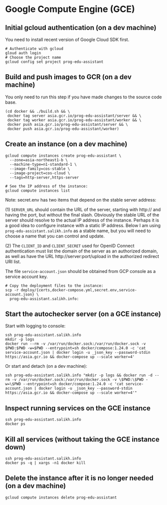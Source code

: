 # Google Compute Engine (GCE)

## Initial gcloud authentication (on a dev machine)

You need to install recent version of Google Cloud SDK first.

    # Authenticate with gcloud 
    gloud auth login
    # Choose the project name
    gcloud config set project prog-edu-assistant

## Build and push images to GCR (on a dev machine)

You only need to run this step if you have made changes to the source code base.

    (cd docker && ./build.sh && \
     docker tag server asia.gcr.io/prog-edu-assistant/server && \
     docker tag worker asia.gcr.io/prog-edu-assistant/worker && \
     docker push asia.gcr.io/prog-edu-assistant/server && \
     docker push asia.gcr.io/prog-edu-assistant/worker)

## Create an instance (on a dev machine)

    gcloud compute instances create prog-edu-assistant \
      --zone=asia-northeast1-b \
      --machine-type=n1-standard-1 \
      --image-family=cos-stable \
      --image-project=cos-cloud \
      --tags=http-server,https-server

    # See the IP address of the instance:
    gcloud compute instances list

Note: secret.env has two items that depend on the stable server address:

(1) `SERVER_URL` should contain the URL of the server, starting with http://
and having the port, but without the final slash. Obviously the stable URL
of the server should resolve to the actual IP address of the instance.
Perhaps it is a good idea to configure instance with a static IP address.
Below I am using `prog-edu-assistant.salikh.info` as a stable name, but
you will need to choose a name that you can control and update.

(2) The `CLIENT_ID` and `CLIENT_SECRET` used for OpenID Connect authentication
must list the domain of the server as an authorized domain, as well
as have the URL http://server:port/upload in the authorized redirect URI list.

The file `service-account.json` should be obtained from GCP console as a
service account key.

    # Copy the deployment files to the instance:
    scp -r deploy/{certs,docker-compose.yml,secret.env,service-account.json} \
      prog-edu-assistant.salikh.info:

    
## Start the autochecker server (on a GCE instance)

Start with logging to console:

    ssh prog-edu-assistant.salikh.info
    mkdir -p logs
    docker run --rm -v /var/run/docker.sock:/var/run/docker.sock -v $PWD:$PWD -w=$PWD --entrypoint=sh docker/compose:1.24.0 -c 'cat service-account.json | docker login -u _json_key --password-stdin https://asia.gcr.io && docker-compose up --scale worker=4'

Or start and detach (on a dev machine):

    ssh prog-edu-assistant.salikh.info "mkdir -p logs && docker run -d --rm -v /var/run/docker.sock:/var/run/docker.sock -v \$PWD:\$PWD -w=\$PWD --entrypoint=sh docker/compose:1.24.0 -c 'cat service-account.json | docker login -u _json_key --password-stdin https://asia.gcr.io && docker-compose up --scale worker=4'"

## Inspect running services on the GCE instance

    ssh prog-edu-assistant.salikh.info
    docker ps

## Kill all services (without taking the GCE instance down)

    ssh prog-edu-assistant.salikh.info
    docker ps -q | xargs -n1 docker kill

## Delete the instance after it is no longer needed (on a dev machine)

    gcloud compute instances delete prog-edu-assistant
